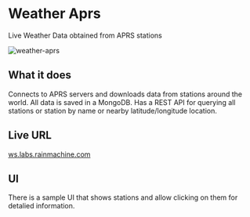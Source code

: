 
# Weather Aprs
Live Weather Data obtained from APRS stations

![weather-aprs](https://user-images.githubusercontent.com/1650801/148747243-a81ec086-5eb3-473c-baa2-c46300654ae1.png)

## What it does

Connects to APRS servers and downloads data from stations around the world. All data is saved in a MongoDB. Has a REST API for
querying all stations or station by name or nearby latitude/longitude location. 

## Live URL
[ws.labs.rainmachine.com](http://ws.labs.rainmachine.com)

## UI
There is a sample UI that shows stations and allow clicking on them for detalied information.

